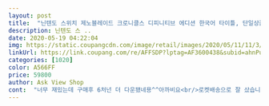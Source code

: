 ```yaml
---
layout: post 
title:  "닌텐도 스위치 제노블레이드 크로니클스 디피니티브 에디션 한국어 타이틀, 단일상품" 
description: 닌텐도 스 ..
date: 2020-05-19 04:22:04 
img: https://static.coupangcdn.com/image/retail/images/2020/05/11/11/3/9df830c9-4882-4973-a895-d7e29f1d5f91.jpg 
linkUrl: https://link.coupang.com/re/AFFSDP?lptag=AF3600438&subid=ahnPublicAsk&pageKey=1566466680&itemId=2678524837&vendorItemId=70669042743&traceid=V0-113-214b75e895879b5b 
categories: [1020] 
color: A566FF 
price: 59800 
author: Ask View Shop 
cont:  "너무 재밌는데 구매후 6처넌 더 다운됐네용^^아까비요<br/>로켓배송으로 잘 샀습니다ㅋㅋ 근데 가격 왜 자꾸 내려가나요 짜증나게ㅠㅠㅋㅋㅋㅋㅋ<br/>유명한 게임이라 관심 있었는데, 가격이 괜찮아서 사버렸어요!ㅎㅎㅎ<br/>" 
---
```

